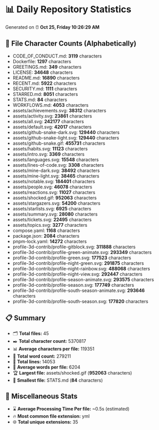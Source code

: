 # 📊 Daily Repository Statistics
Generated on ⏰ **Oct 25, Friday 10:26:29 AM**

## 📂 File Character Counts (Alphabetically)
- CODE_OF_CONDUCT.md: **3119** characters
- Dockerfile: **1297** characters
- GREETINGS.md: **349** characters
- LICENSE: **34648** characters
- README.md: **16890** characters
- RECENT.md: **5922** characters
- SECURITY.md: **1111** characters
- STARRED.md: **8051** characters
- STATS.md: **84** characters
- WORKFLOWS.md: **4053** characters
- assets/achievements.svg: **38312** characters
- assets/activity.svg: **23861** characters
- assets/all.svg: **242177** characters
- assets/default.svg: **42017** characters
- assets/github-snake-dark.svg: **129440** characters
- assets/github-snake-light.svg: **129440** characters
- assets/github-snake.gif: **455731** characters
- assets/habits.svg: **11123** characters
- assets/intro.svg: **3369** characters
- assets/languages.svg: **15548** characters
- assets/lines-of-code.svg: **3308** characters
- assets/mine-dark.svg: **38492** characters
- assets/mine-light.svg: **38465** characters
- assets/notable.svg: **184401** characters
- assets/people.svg: **46078** characters
- assets/reactions.svg: **11027** characters
- assets/shocked.gif: **952063** characters
- assets/stargazers.svg: **54200** characters
- assets/starlists.svg: **6925** characters
- assets/summary.svg: **28080** characters
- assets/tickets.svg: **22495** characters
- assets/topics.svg: **3277** characters
- compose.yaml: **1168** characters
- package.json: **2084** characters
- pnpm-lock.yaml: **14272** characters
- profile-3d-contrib/profile-gitblock.svg: **311888** characters
- profile-3d-contrib/profile-green-animate.svg: **293349** characters
- profile-3d-contrib/profile-green.svg: **177523** characters
- profile-3d-contrib/profile-night-green.svg: **291875** characters
- profile-3d-contrib/profile-night-rainbow.svg: **488068** characters
- profile-3d-contrib/profile-night-view.svg: **292447** characters
- profile-3d-contrib/profile-season-animate.svg: **293575** characters
- profile-3d-contrib/profile-season.svg: **177749** characters
- profile-3d-contrib/profile-south-season-animate.svg: **293646** characters
- profile-3d-contrib/profile-south-season.svg: **177820** characters

## 📋 Summary
- 🗂️ **Total files:** 45
- ✒️ **Total character count:** 5370817
- 📊 **Average characters per file:** 119351
- 📝 **Total word count:** 279211
- 🧾 **Total lines:** 14053
- 📐 **Average words per file:** 6204
- 🏆 **Largest file:** assets/shocked.gif (**952063** characters)
- 🥉 **Smallest file:** STATS.md (**84** characters)

## 🌟 Miscellaneous Stats
- ⌛ **Average Processing Time Per file:** ~0.5s (estimated)
- 🔥 **Most common file extension:** yml
- 🌐 **Total unique extensions:** 35
